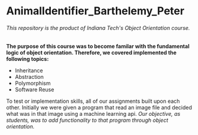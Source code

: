 # AnimalIdentifier_Barthelemy_Peter
###### This repository is the product of Indiana Tech's Object Orientation course. 

**The purpose of this course was to become familar with the fundamental logic of object orientation. Therefore, we covered implemented the following topics:** 

- Inheritance
- Abstraction
- Polymorphism
- Software Reuse

To test or implementation skills, all of our assignments built upon each other. Initially we were given a program that read an image file and decided what was in that image using a machine learning api. *Our objective, as students, was to add functionality to that program through object orientation.*
